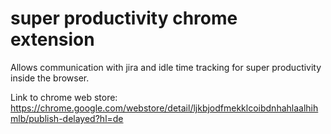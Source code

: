# super productivity chrome extension
Allows communication with jira and idle time tracking for super productivity inside the browser.

Link to chrome web store: https://chrome.google.com/webstore/detail/ljkbjodfmekklcoibdnhahlaalhihmlb/publish-delayed?hl=de
